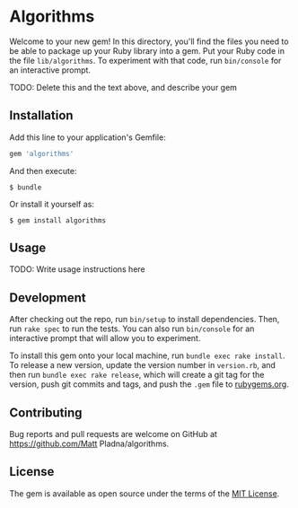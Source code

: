 # Algorithms

Welcome to your new gem! In this directory, you'll find the files you need to be able to package up your Ruby library into a gem. Put your Ruby code in the file `lib/algorithms`. To experiment with that code, run `bin/console` for an interactive prompt.

TODO: Delete this and the text above, and describe your gem

## Installation

Add this line to your application's Gemfile:

```ruby
gem 'algorithms'
```

And then execute:

    $ bundle

Or install it yourself as:

    $ gem install algorithms

## Usage

TODO: Write usage instructions here

## Development

After checking out the repo, run `bin/setup` to install dependencies. Then, run `rake spec` to run the tests. You can also run `bin/console` for an interactive prompt that will allow you to experiment.

To install this gem onto your local machine, run `bundle exec rake install`. To release a new version, update the version number in `version.rb`, and then run `bundle exec rake release`, which will create a git tag for the version, push git commits and tags, and push the `.gem` file to [rubygems.org](https://rubygems.org).

## Contributing

Bug reports and pull requests are welcome on GitHub at https://github.com/Matt Pladna/algorithms.


## License

The gem is available as open source under the terms of the [MIT License](http://opensource.org/licenses/MIT).

